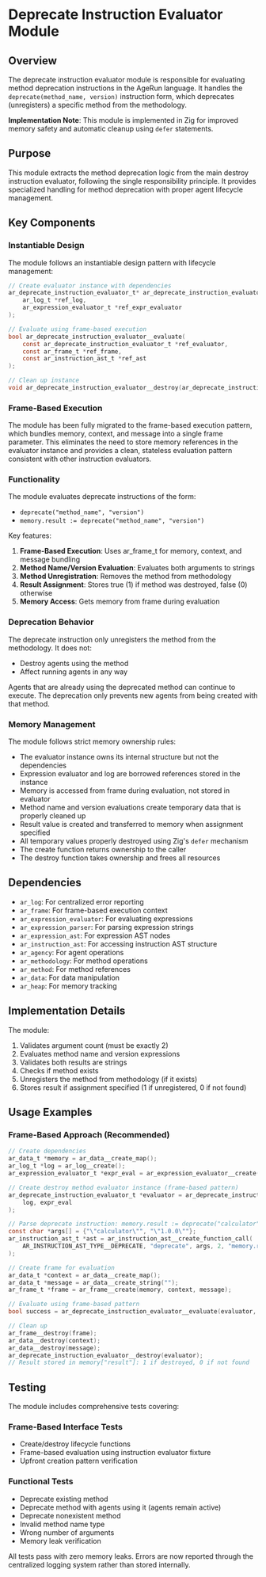# Deprecate Instruction Evaluator Module

## Overview

The deprecate instruction evaluator module is responsible for evaluating method deprecation instructions in the AgeRun language. It handles the `deprecate(method_name, version)` instruction form, which deprecates (unregisters) a specific method from the methodology.

**Implementation Note**: This module is implemented in Zig for improved memory safety and automatic cleanup using `defer` statements.

## Purpose

This module extracts the method deprecation logic from the main destroy instruction evaluator, following the single responsibility principle. It provides specialized handling for method deprecation with proper agent lifecycle management.

## Key Components

### Instantiable Design

The module follows an instantiable design pattern with lifecycle management:

```c
// Create evaluator instance with dependencies
ar_deprecate_instruction_evaluator_t* ar_deprecate_instruction_evaluator__create(
    ar_log_t *ref_log,
    ar_expression_evaluator_t *ref_expr_evaluator
);

// Evaluate using frame-based execution
bool ar_deprecate_instruction_evaluator__evaluate(
    const ar_deprecate_instruction_evaluator_t *ref_evaluator,
    const ar_frame_t *ref_frame,
    const ar_instruction_ast_t *ref_ast
);

// Clean up instance
void ar_deprecate_instruction_evaluator__destroy(ar_deprecate_instruction_evaluator_t *own_evaluator);
```

### Frame-Based Execution

The module has been fully migrated to the frame-based execution pattern, which bundles memory, context, and message into a single frame parameter. This eliminates the need to store memory references in the evaluator instance and provides a clean, stateless evaluation pattern consistent with other instruction evaluators.

### Functionality

The module evaluates deprecate instructions of the form:
- `deprecate("method_name", "version")`
- `memory.result := deprecate("method_name", "version")`

Key features:
1. **Frame-Based Execution**: Uses ar_frame_t for memory, context, and message bundling
2. **Method Name/Version Evaluation**: Evaluates both arguments to strings
3. **Method Unregistration**: Removes the method from methodology
4. **Result Assignment**: Stores true (1) if method was destroyed, false (0) otherwise
5. **Memory Access**: Gets memory from frame during evaluation

### Deprecation Behavior

The deprecate instruction only unregisters the method from the methodology. It does not:
- Destroy agents using the method
- Affect running agents in any way

Agents that are already using the deprecated method can continue to execute. The deprecation only prevents new agents from being created with that method.

### Memory Management

The module follows strict memory ownership rules:
- The evaluator instance owns its internal structure but not the dependencies
- Expression evaluator and log are borrowed references stored in the instance
- Memory is accessed from frame during evaluation, not stored in evaluator
- Method name and version evaluations create temporary data that is properly cleaned up
- Result value is created and transferred to memory when assignment specified
- All temporary values properly destroyed using Zig's `defer` mechanism
- The create function returns ownership to the caller
- The destroy function takes ownership and frees all resources

## Dependencies

- `ar_log`: For centralized error reporting
- `ar_frame`: For frame-based execution context
- `ar_expression_evaluator`: For evaluating expressions
- `ar_expression_parser`: For parsing expression strings
- `ar_expression_ast`: For expression AST nodes
- `ar_instruction_ast`: For accessing instruction AST structure
- `ar_agency`: For agent operations
- `ar_methodology`: For method operations
- `ar_method`: For method references
- `ar_data`: For data manipulation
- `ar_heap`: For memory tracking

## Implementation Details

The module:
1. Validates argument count (must be exactly 2)
2. Evaluates method name and version expressions
3. Validates both results are strings
4. Checks if method exists
5. Unregisters the method from methodology (if it exists)
6. Stores result if assignment specified (1 if unregistered, 0 if not found)

## Usage Examples

### Frame-Based Approach (Recommended)

```c
// Create dependencies
ar_data_t *memory = ar_data__create_map();
ar_log_t *log = ar_log__create();
ar_expression_evaluator_t *expr_eval = ar_expression_evaluator__create(log, memory, NULL);

// Create destroy method evaluator instance (frame-based pattern)
ar_deprecate_instruction_evaluator_t *evaluator = ar_deprecate_instruction_evaluator__create(
    log, expr_eval
);

// Parse deprecate instruction: memory.result := deprecate("calculator", "1.0.0")
const char *args[] = {"\"calculator\"", "\"1.0.0\""};
ar_instruction_ast_t *ast = ar_instruction_ast__create_function_call(
    AR_INSTRUCTION_AST_TYPE__DEPRECATE, "deprecate", args, 2, "memory.result"
);

// Create frame for evaluation
ar_data_t *context = ar_data__create_map();
ar_data_t *message = ar_data__create_string("");
ar_frame_t *frame = ar_frame__create(memory, context, message);

// Evaluate using frame-based pattern
bool success = ar_deprecate_instruction_evaluator__evaluate(evaluator, frame, ast);

// Clean up
ar_frame__destroy(frame);
ar_data__destroy(context);
ar_data__destroy(message);
ar_deprecate_instruction_evaluator__destroy(evaluator);
// Result stored in memory["result"]: 1 if destroyed, 0 if not found
```

## Testing

The module includes comprehensive tests covering:

### Frame-Based Interface Tests
- Create/destroy lifecycle functions
- Frame-based evaluation using instruction evaluator fixture
- Upfront creation pattern verification

### Functional Tests
- Deprecate existing method
- Deprecate method with agents using it (agents remain active)
- Deprecate nonexistent method
- Invalid method name type
- Wrong number of arguments
- Memory leak verification

All tests pass with zero memory leaks. Errors are now reported through the centralized logging system rather than stored internally.